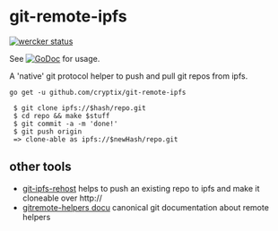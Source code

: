 # git-remote-ipfs

[![wercker status](https://app.wercker.com/status/3749e6687bf42f3cfe6114fd8d3419c1/m "wercker status")](https://app.wercker.com/project/bykey/3749e6687bf42f3cfe6114fd8d3419c1)

See [![GoDoc](https://godoc.org/github.com/cryptix/git-remote-ipfs?status.svg)](https://godoc.org/github.com/cryptix/git-remote-ipfs) for usage.

A 'native' git protocol helper to push and pull git repos from ipfs.

`go get -u github.com/cryptix/git-remote-ipfs`


```
 $ git clone ipfs://$hash/repo.git
 $ cd repo && make $stuff
 $ git commit -a -m 'done!'
 $ git push origin
 => clone-able as ipfs://$newHash/repo.git
```
## other tools

* [git-ipfs-rehost](https://github.com/whyrusleeping/git-ipfs-rehost) helps to push an existing repo to ipfs and make it cloneable over http://
* [gitremote-helpers docu](https://git-scm.com/docs/gitremote-helpers) canonical git documentation about remote helpers

